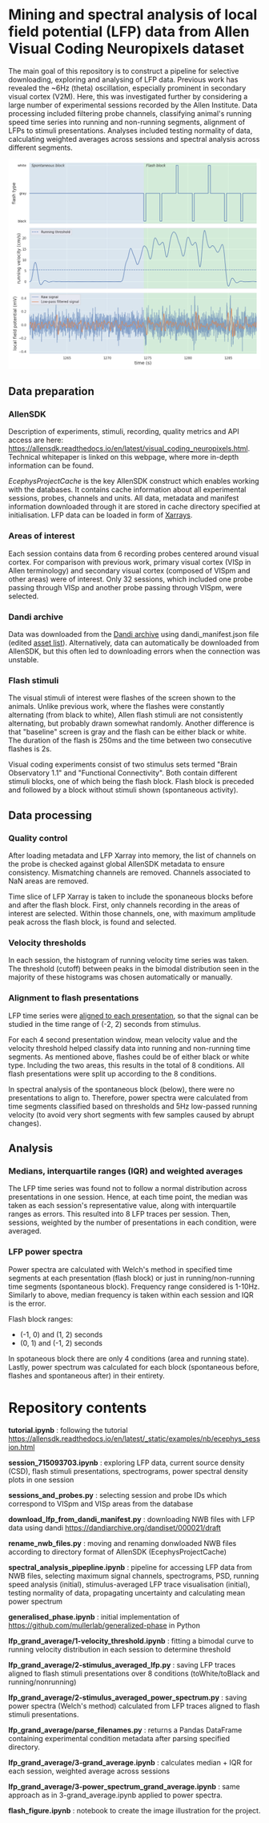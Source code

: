 # Mining and spectral analysis of local field potential (LFP) data from Allen Visual Coding Neuropixels dataset

The main goal of this repository is to construct a pipeline for selective downloading, exploring and analysing of LFP data. Previous work has revealed the ~6Hz (theta) oscillation, especially prominent in secondary visual cortex (V2M). Here, this was investigated further by considering a large number of experimental sessions recorded by the Allen Institute. Data processing included filtering probe channels, classifying animal's running speed time series into running and non-running segments, alignment of LFPs to stimuli presentations. Analyses included testing normality of data, calculating weighted averages across sessions and spectral analysis across different segments.

![image](flash_illustration.png)

## Data preparation

### AllenSDK

Description of experiments, stimuli, recording, quality metrics and API access are here: https://allensdk.readthedocs.io/en/latest/visual_coding_neuropixels.html. Technical whitepaper is linked on this webpage, where more in-depth information can be found.

_EcephysProjectCache_ is the key AllenSDK construct which enables working with the databases. It contains cache information about all experimental sessions, probes, channels and units. All data, metadata and manifest information downloaded through it are stored in cache directory specified at initialisation. LFP data can be loaded in form of [Xarrays](https://docs.xarray.dev/en/stable/index.html).

### Areas of interest

Each session contains data from 6 recording probes centered around visual cortex. For comparison with previous work, primary visual cortex (VISp in Allen terminology) and secondary visual cortex (composed of VISpm and other areas) were of interest. Only 32 sessions, which included one probe passing through VISp and another probe passing through VISpm, were selected.

### Dandi archive

Data was downloaded from the [Dandi archive](https://dandiarchive.org/dandiset/000021/) using dandi_manifest.json file (edited [asset list](https://api.dandiarchive.org/api/dandisets/000021/versions/draft/assets/)). Alternatively, data can automatically be downloaded from AllenSDK, but this often led to downloading errors when the connection was unstable.

### Flash stimuli

The visual stimuli of interest were flashes of the screen shown to the animals. Unlike previous work, where the flashes were constantly alternating (from black to white), Allen flash stimuli are not consistently alternating, but probably drawn somewhat randomly. Another difference is that "baseline" screen is gray and the flash can be either black or white. The duration of the flash is 250ms and the time between two consecutive flashes is 2s.

Visual coding experiments consist of two stimulus sets termed "Brain Observatory 1.1" and "Functional Connectivity". Both contain different stimuli blocks, one of which being the flash block. Flash block is preceded and followed by a block without stimuli shown (spontaneous activity).

## Data processing

### Quality control

After loading metadata and LFP Xarray into memory, the list of channels on the probe is checked against global AllenSDK metadata to ensure consistency. Mismatching channels are removed. Channels associated to NaN areas are removed.

Time slice of LFP Xarray is taken to include the sponaneous blocks before and after the flash block. First, only channels recording in the areas of interest are selected. Within those channels, one, with maximum amplitude peak across the flash block, is found and selected.

### Velocity thresholds

In each session, the histogram of running velocity time series was taken. The threshold (cutoff) between peaks in the bimodal distribution seen in the majority of these histograms was chosen automatically or manually.

### Alignment to flash presentations

LFP time series were [aligned to each presentation](https://allensdk.readthedocs.io/en/latest/_static/examples/nb/ecephys_lfp_analysis.html#Aligning-LFP-data-to-a-stimulus), so that the signal can be studied in the time range of (-2, 2) seconds from stimulus.

For each 4 second presentation window, mean velocity value and the velocity threshold helped classify data into running and non-running time segments. As mentioned above, flashes could be of either black or white type. Including the two areas, this results in the total of 8 conditions. All flash presentations were split up according to the 8 conditions.

In spectral analysis of the spontaneous block (below), there were no presentations to align to. Therefore, power spectra were calculated from time segments classified based on thresholds and 5Hz low-passed running velocity (to avoid very short segments with few samples caused by abrupt changes).

## Analysis

### Medians, interquartile ranges (IQR) and weighted averages

The LFP time series was found not to follow a normal distribution across presentations in one session. Hence, at each time point, the median was taken as each session's representative value, along with interquartile ranges as errors. This resulted into 8 LFP traces per session. Then, sessions, weighted by the number of presentations in each condition, were averaged.

### LFP power spectra

Power spectra are calculated with Welch's method in specified time segments at each presentation (flash block) or just in running/non-running time segments (spontaneous block). Frequency range considered is 1-10Hz. Similarly to above, median frequency is taken within each session and IQR is the error.

Flash block ranges:
- (-1, 0) and (1, 2) seconds
- (0, 1) and (-1, 2) seconds

In spotaneous block there are only 4 conditions (area and running state). Lastly, power spectrum was calculated for each block (spontaneous before, flashes and spontaneous after) in their entirety.

# Repository contents

__tutorial.ipynb__ : following the tutorial https://allensdk.readthedocs.io/en/latest/_static/examples/nb/ecephys_session.html

__session_715093703.ipynb__ : exploring LFP data, current source density (CSD), flash stimuli presentations, spectrograms, power spectral density plots in one session

__sessions_and_probes.py__ : selecting session and probe IDs which correspond to VISpm and VISp areas from the database

__download_lfp_from_dandi_manifest.py__ : downloading NWB files with LFP data using dandi https://dandiarchive.org/dandiset/000021/draft

__rename_nwb_files.py__ : moving and renaming donwloaded NWB files according to directory format of AllenSDK (EcephysProjectCache)

__spectral_analysis_pipepline.ipynb__ : pipeline for accessing LFP data from NWB files, selecting maximum signal channels, spectrograms, PSD, running speed analysis (initial), stimulus-averaged LFP trace visualisation (initial), testing normality of data, propagating uncertainty and calculating mean power spectrum

__generalised_phase.ipynb__ : initial implementation of https://github.com/mullerlab/generalized-phase in Python

__lfp_grand_average/1-velocity_threshold.ipynb__ : fitting a bimodal curve to running velocity distribution in each session to determine threshold

__lfp_grand_average/2-stimulus_averaged_lfp.py__ : saving LFP traces aligned to flash stimuli presentations over 8 conditions (toWhite/toBlack and running/nonrunning) 

__lfp_grand_average/2-stimulus_averaged_power_spectrum.py__ : saving power spectra (Welch's method) calculated from LFP traces aligned to flash stimuli presentations.

__lfp_grand_average/parse_filenames.py__ : returns a Pandas DataFrame containing experimental condition metadata after parsing specified directory.

__lfp_grand_average/3-grand_average.ipynb__ : calculates median + IQR for each session, weighted average across sessions

__lfp_grand_average/3-power_spectrum_grand_average.ipynb__ : same approach as in 3-grand_average.ipynb applied to power spectra.

__flash_figure.ipynb__ : notebook to create the image illustration for the project.